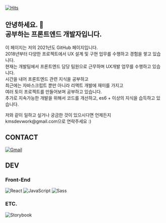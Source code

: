 <p align="right;">

[![Hits](https://hits.seeyoufarm.com/api/count/incr/badge.svg?url=https%3A%2F%2Fgithub.com%2Fqkaxhfms&count_bg=%235E6FD3&title_bg=%23555555&icon=&icon_color=%23626262&title=hits&edge_flat=false)](https://hits.seeyoufarm.com)

</p>

<h2> 안녕하세요. 👋<br>
공부하는 프론트엔드 개발자입니다.<br>
</h2>

<p>
이 페이지는 저의 2021년도 GitHub 페이지입니다.<br>
2018년부터 다양한 프로젝트에서 UX 설계 및 구현 업무를 수행하고 경험을 쌓고 있습니다.<br/>
현재는 개발팀에서 프론트엔드 담당 팀원으로 근무하며 UX개발 업무를 수행하고 있습니다.<br/>
시간을 내어 프론트엔드 관련 지식을 공부하고<br/>
최근에는 자바스크립트 뿐만 아니라 리액트 개발에 재미를 가지고<br />
여러 토이 프로젝트를 만들어보며 공부하고 있습니다.<br />
추가로 지속가능한 개발을 위해서 코드를 개선하고, es6 + 이상의 지식을 습득하고 있습니다.<br/>
</p>

<p>
저와 같이 일하고 싶거나 궁금한 것이 있으시다면 언제든지 kmsdevwork@gmail.com으로 연락주세요 :)
<p>

## CONTACT

<p>
    <a style="inline-block" href="mailto:kmsdevwork@gmail.com"><img src="https://img.shields.io/badge/Gmail-%23D14836?style=flat-square&logo=Gmail&logoColor=white" alt="Gmail"/></a>
</p>

## DEV

### **Front-End**

![React](https://img.shields.io/badge/React-61Dafb?style=flat-square&logo=React&logoColor=white)
![JavaScript](https://img.shields.io/badge/JavaScript-%23F7DF1E?style=flat-square&logo=JavaScript&logoColor=white)
![Sass](https://img.shields.io/badge/Sass-%23db7093?style=flat-square&logo=Sass&logoColor=white)

### **ETC.**

![Storybook](https://img.shields.io/badge/Storybook-%23ff4785?style=flat-square&logo=Storybook&logoColor=white)
